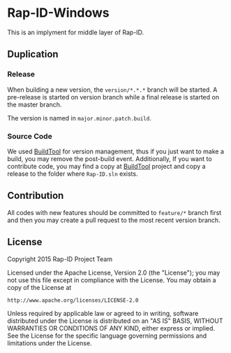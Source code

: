 Rap-ID-Windows
=====

This is an implyment for middle layer of Rap-ID.

Duplication
-----

### Release

When building a new version, the `version/*.*.*` branch will be started. A
pre-release is started on version branch while a final release is started on
the master branch.

The version is named in `major.minor.patch.build`.

### Source Code

We used [BuildTool](https://github.com/coderfox/BuildTool) for version management,
thus if you just want to make a build, you may remove the post-build event. Additionally,
If you want to contribute code, you may find a copy at [BuildTool](https://github.com/coderfox/BuildTool) project
and copy a release to the folder where `Rap-ID.sln` exists.

Contribution
-----

All codes with new features should be committed to `feature/*` branch first and
then you may create a pull request to the most recent version branch.

License
-----

Copyright 2015 Rap-ID Project Team

Licensed under the Apache License, Version 2.0 (the "License");
you may not use this file except in compliance with the License.
You may obtain a copy of the License at

    http://www.apache.org/licenses/LICENSE-2.0

Unless required by applicable law or agreed to in writing, software
distributed under the License is distributed on an "AS IS" BASIS,
WITHOUT WARRANTIES OR CONDITIONS OF ANY KIND, either express or implied.
See the License for the specific language governing permissions and
limitations under the License.
